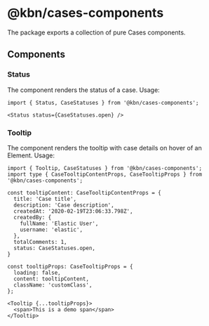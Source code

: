 # @kbn/cases-components

The package exports a collection of pure Cases components.

## Components

### Status

The component renders the status of a case. Usage:

```
import { Status, CaseStatuses } from '@kbn/cases-components';

<Status status={CaseStatuses.open} />
```

### Tooltip

The component renders the tooltip with case details on hover of an Element. Usage:

```
import { Tooltip, CaseStatuses } from '@kbn/cases-components';
import type { CaseTooltipContentProps, CaseTooltipProps } from '@kbn/cases-components';

const tooltipContent: CaseTooltipContentProps = {
  title: 'Case title',
  description: 'Case description',
  createdAt: '2020-02-19T23:06:33.798Z',
  createdBy: {
    fullName: 'Elastic User',
    username: 'elastic',
  },
  totalComments: 1,
  status: CaseStatuses.open,
}

const tooltipProps: CaseTooltipProps = {
  loading: false,
  content: tooltipContent,
  className: 'customClass',
};

<Tooltip {...tooltipProps}>
  <span>This is a demo span</span>
</Tooltip>
```

